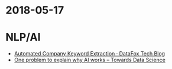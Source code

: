 # 2018-05-17

# NLP/AI
* [Automated Company Keyword Extraction · DataFox Tech Blog](https://eng.datafox.com/natural-language-processing/2018/05/10/automated-company-keyword-extraction/)
* [One problem to explain why AI works – Towards Data Science](https://towardsdatascience.com/one-problem-to-explain-ai-218a29e8fbc0)